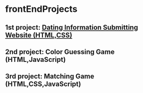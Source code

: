 # frontEndProjects
## 1st project: [Dating Information Submitting Website (HTML,CSS)](https://github.com/dlsyj/frontEndProjects/blob/master/frontEndProjects/Dating%20Information%20Submitting%20Website/DatingWebsite.html)
## 2nd project: Color Guessing Game (HTML,JavaScript)
## 3rd project: Matching Game (HTML,CSS,JavaScript)